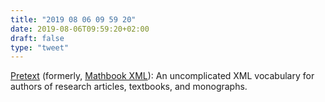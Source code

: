 ```yaml
---
title: "2019 08 06 09 59 20"
date: 2019-08-06T09:59:20+02:00
draft: false
type: "tweet"
---
```

[Pretext](https://pretextbook.org) (formerly, [Mathbook XML](https://github.com/rbeezer/mathbook)): An uncomplicated XML vocabulary for authors of research articles, textbooks, and monographs.
